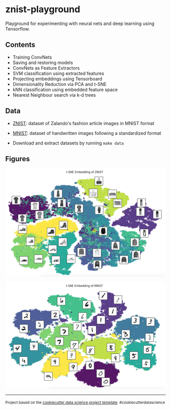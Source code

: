 # znist-playground


Playground for experimenting with neural nets and deep learning using Tensorflow.

## Contents

* Training ConvNets
* Saving and restoring models 
* ConvNets as Feature Extractors
* SVM classification using extracted features
* Projecting embeddings using Tensorboard
* Dimensionality Reduction via PCA and t-SNE
* kNN classification using embedded feature space 
* Nearest Neighbour search via k-d trees


## Data 

* [ZNIST](https://github.com/zalandoresearch/fashion-mnist): dataset of Zalando's fashion article images in MNIST format

* [MNIST](http://yann.lecun.com/exdb/mnist/): dataset of handwritten images following a standardized format

* Download and extract datasets by running `make data`

## Figures

![ZNIST t-SNE Embedding](reports/figures/znist_embedding.png)

![MNIST t-SNE Embedding](reports/figures/mnist_embedding.png)

--------

<p><small>Project based on the <a target="_blank" href="https://drivendata.github.io/cookiecutter-data-science/">cookiecutter data science project template</a>. #cookiecutterdatascience</small></p>